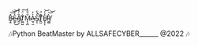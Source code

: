 B̵̡͍̽͝͝E̵͚̦̓̓͜͝A̸͍̼̐̓͋T̸̫̻̺͑̈́͠M̴̙̞̪̐͋̾A̵̼͉̫͐̒S̸̝͉̒͋̚T̸͍̺͊̈́E̸̢̞͎̓̒͝R̸͚̻̀͝͝

🎶Python BeatMaster by
ALLSAFECYBER______
@2022 🎶